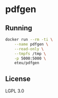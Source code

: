 # pdfgen

## Running

```bash
docker run --rm -ti \
    --name pdfgen \
    --read-only \
    --tmpfs /tmp \
    -p 5000:5000 \
    eteu/pdfgen
```

## License

LGPL 3.0
